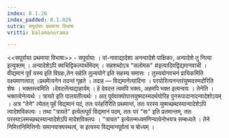 ```yaml
---
index: 8.1.26
index_padded: 8.1.026
sutra: सपूर्वायाः प्रथमाया विभाषा
vritti: balamanorama

---
```

<<सपूर्वायाः प्रथमाया विभाषा>> - सपूर्वायाः । वां-नावाद्यादेशा अनन्वादेशे पाक्षिकाः, अन्वादेशे तु नित्या इत्युक्तम् । अन्वादेशेऽपि क्वचिद्विकल्पार्थमिदम् । सहशब्दोऽत्र "सलोमक" #इत्यादिवद्विद्यमानवाची । वीद्यमानं पूर्वं यस्य इति विग्रहः,तेन सहेति तुल्ययोगे॑ इति सहस्य समासः । तुस्ययोगवचनं प्रायिकमिति वक्ष्यमाणत्वात् ।प्रथमे॑त्यनेन तदन्तं गृह्रते । तदाह — विद्यमानेत्यादिना । परयोरित्यनन्तरंयुष्मदस्मदो॑रिति शेषः । भक्तस्त्वमिति ।देवदत्ते॑त्यद्याहार्यम् । हे देवदत्त त्वमपि भक्तः, अहमपि भक्त इत्यन्वयः । तेनेति । भक्तत्वेनेत्यर्थः । त्रायते इति पालयतीत्यर्थः । अत् पूर्ववाक्योपात्तयुष्मदस्मदर्थयोरिह पुनरूपादानादन्वादेशोऽयम् । अत्र "तेने" त्येतत् पूर्वं विद्यमानं पदं, ततः परंहरि॑रिति प्रथमान्तं, ततः परस्य युष्मच्छब्दस्यान्वादेशेऽपि त्वादेशविकल्पः । तथा "त्रायते" इत्येतत्पूर्वं विद्यमानं पदम्, ततः परं "सः" इति प्रतमान्तम्, ततः परस्याऽस्मच्छब्दस्यान्वादेशेऽपि मादेशविक्लपः । "त्रायत" इत्येतन्मध्यमणिन्यायेनोभयत्र सम्बध्यते । तेने निमित्तनिमित्तिनोः समानवाक्यस्थत्वं, स इत्यस्य विद्यमानपूर्वत्वं च बोध्यम् । 